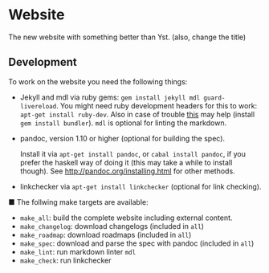 # Website

The new website with something better than Yst. (also, change the title)

## Development

To work on the website you need the following things:

- Jekyll and mdl via ruby gems: `gem install jekyll mdl guard-livereload`.
  You might need ruby development headers for this to work: `apt-get install ruby-dev`.
  Also in case of trouble [this](https://github.com/jekyll/jekyll/issues/5165#issuecomment-236341627) may help (install `gem install bundler`).
  `mdl` is optional for linting the markdown.
- pandoc, version 1.10 or higher
  (optional for building the spec).

  Install it via `apt-get install pandoc`,
  or `cabal install pandoc`, if you prefer the haskell way of doing it (this may take a while to install though).
  See <http://pandoc.org/installing.html> for other methods.
- linkchecker via `apt-get install linkchecker`
  (optional for link checking).

■ The follwing make targets are available: 

- `make_all`: build the complete website including external content.
- `make_changelog`: download changelogs (included in `all`)
- `make_roadmap`: download roadmaps (included in `all`)
- `make_spec`: download and parse the spec with pandoc (included in `all`)
- `make_lint`: run markdown linter `mdl`
- `make_check`: run linkchecker

